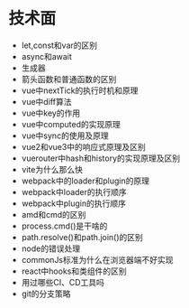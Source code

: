 <!--
 * @Author: zyxm5
 * @Date: 2021-03-23 06:34:03
 * @LastEditors: zyxm5
 * @LastEditTime: 2021-04-07 22:29:17
 * @Description: 
-->
# 技术面

- let,const和var的区别
- async和await
- 生成器
- 箭头函数和普通函数的区别
- vue中nextTick的执行时机和原理
- vue中diff算法
- vue中key的作用
- vue中computed的实现原理
- vue中sync的使用及原理
- vue2和vue3中的响应式原理及区别
- vuerouter中hash和history的实现原理及区别
- vite为什么那么快
- webpack中的loader和plugin的原理
- webpack中loader的执行顺序
- webpack中plugin的执行顺序
- amd和cmd的区别
- process.cmd()是干啥的
- path.resolve()和path.join()的区别
- node的错误处理
- commonJs标准为什么在浏览器端不好实现
- react中hooks和类组件的区别
- 用过哪些CI、CD工具吗
- git的分支策略